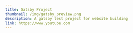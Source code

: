 ```yaml
---
title: Gatsby Project
thumbnail: /img/gatsby_preview.png
description: A gatsby test project for website building
link: https://www.youtube.com
---
```

